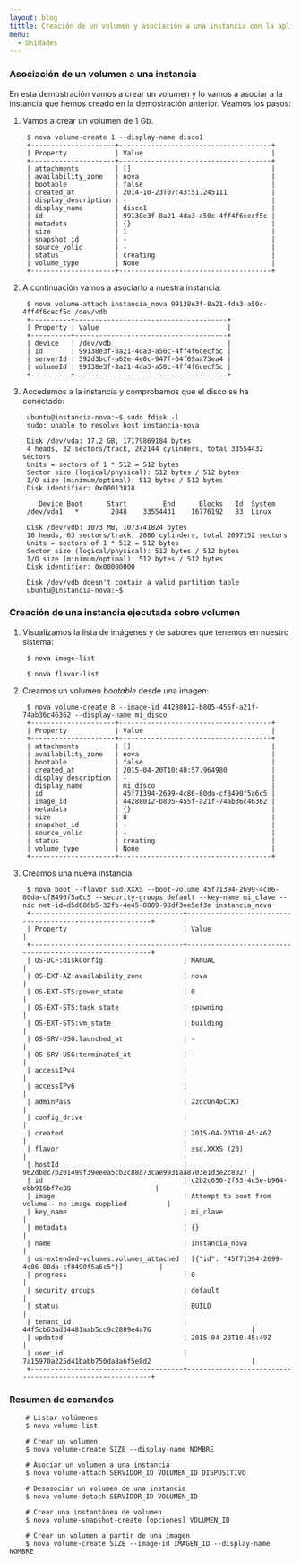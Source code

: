 ```yaml
---
layout: blog
tittle: Creación de un volumen y asociación a una instancia con la aplicación nova
menu:
  - Unidades
---
```


### Asociación de un volumen a una instancia

En esta demostración vamos a crear un volumen y lo vamos a asociar a la instancia que hemos creado en la demostración anterior. Veamos los pasos:

1. Vamos a crear un volumen de 1 Gb.

		$ nova volume-create 1 --display-name disco1
		+---------------------+--------------------------------------+
		| Property            | Value                                |
		+---------------------+--------------------------------------+
		| attachments         | []                                   |
		| availability_zone   | nova                                 |
		| bootable            | false                                |
		| created_at          | 2014-10-23T07:43:51.245111           |
		| display_description | -                                    |
		| display_name        | disco1                               |
		| id                  | 99138e3f-8a21-4da3-a50c-4ff4f6cecf5c |
		| metadata            | {}                                   |
		| size                | 1                                    |
		| snapshot_id         | -                                    |
		| source_volid        | -                                    |
		| status              | creating                             |
		| volume_type         | None                                 |
		+---------------------+--------------------------------------+

2. A continuación vamos a asociarlo a nuestra instancia:

		$ nova volume-attach instancia_nova 99138e3f-8a21-4da3-a50c-4ff4f6cecf5c /dev/vdb
		+----------+--------------------------------------+
		| Property | Value                                |
		+----------+--------------------------------------+
		| device   | /dev/vdb                             |
		| id       | 99138e3f-8a21-4da3-a50c-4ff4f6cecf5c |
		| serverId | 592d3bcf-a62e-4e0c-947f-64f09aa73ea4 |
		| volumeId | 99138e3f-8a21-4da3-a50c-4ff4f6cecf5c |
		+----------+--------------------------------------+

3. Accedemos a la instancia y comprobamos que el disco se ha conectado:

		ubuntu@instancia-nova:~$ sudo fdisk -l
		sudo: unable to resolve host instancia-nova		

		Disk /dev/vda: 17.2 GB, 17179869184 bytes
		4 heads, 32 sectors/track, 262144 cylinders, total 33554432 sectors
		Units = sectors of 1 * 512 = 512 bytes
		Sector size (logical/physical): 512 bytes / 512 bytes
		I/O size (minimum/optimal): 512 bytes / 512 bytes
		Disk identifier: 0x00013818		

		   Device Boot      Start         End      Blocks   Id  System
		/dev/vda1   *        2048    33554431    16776192   83  Linux		

		Disk /dev/vdb: 1073 MB, 1073741824 bytes
		16 heads, 63 sectors/track, 2080 cylinders, total 2097152 sectors
		Units = sectors of 1 * 512 = 512 bytes
		Sector size (logical/physical): 512 bytes / 512 bytes
		I/O size (minimum/optimal): 512 bytes / 512 bytes
		Disk identifier: 0x00000000		

		Disk /dev/vdb doesn't contain a valid partition table
		ubuntu@instancia-nova:~$ 

### Creación de una instancia ejecutada sobre volumen

1. Visualizamos la lista de imágenes y de sabores que tenemos en nuestro sistema:

		$ nova image-list

		$ nova flavor-list

2. Creamos un volumen *bootable* desde una imagen:

		$ nova volume-create 8 --image-id 44288012-b805-455f-a21f-74ab36c46362 --display-name mi_disco
		+---------------------+--------------------------------------+
		| Property            | Value                                |
		+---------------------+--------------------------------------+
		| attachments         | []                                   |
		| availability_zone   | nova                                 |
		| bootable            | false                                |
		| created_at          | 2015-04-20T10:40:57.964980           |
		| display_description | -                                    |
		| display_name        | mi_disco                             |
		| id                  | 45f71394-2699-4c86-80da-cf8490f5a6c5 |
		| image_id            | 44288012-b805-455f-a21f-74ab36c46362 |
		| metadata            | {}                                   |
		| size                | 8                                    |
		| snapshot_id         | -                                    |
		| source_volid        | -                                    |
		| status              | creating                             |
		| volume_type         | None                                 |
		+---------------------+--------------------------------------+


		

3. Creamos una nueva instancia

		$ nova boot --flavor ssd.XXXS --boot-volume 45f71394-2699-4c86-80da-cf8490f5a6c5 --security-groups default --key-name mi_clave --nic net-id=d5d686b5-32fb-4e45-8809-98df3ee5ef3e instancia_nova
		+--------------------------------------+----------------------------------------------------------+
		| Property                             | Value                                                    |
		+--------------------------------------+----------------------------------------------------------+
		| OS-DCF:diskConfig                    | MANUAL                                                   |
		| OS-EXT-AZ:availability_zone          | nova                                                     |
		| OS-EXT-STS:power_state               | 0                                                        |
		| OS-EXT-STS:task_state                | spawning                                                 |
		| OS-EXT-STS:vm_state                  | building                                                 |
		| OS-SRV-USG:launched_at               | -                                                        |
		| OS-SRV-USG:terminated_at             | -                                                        |
		| accessIPv4                           |                                                          |
		| accessIPv6                           |                                                          |
		| adminPass                            | 2zdcUn4oCCKJ                                             |
		| config_drive                         |                                                          |
		| created                              | 2015-04-20T10:45:46Z                                     |
		| flavor                               | ssd.XXXS (20)                                            |
		| hostId                               | 962db8c7b201499f39eeea5cb2c88d73cae9931aa8703e1d3e2c8027 |
		| id                                   | c2b2c650-2f83-4c3e-b964-ebb916bf7e88                     |
		| image                                | Attempt to boot from volume - no image supplied          |
		| key_name                             | mi_clave                                                 |
		| metadata                             | {}                                                       |
		| name                                 | instancia_nova                                           |
		| os-extended-volumes:volumes_attached | [{"id": "45f71394-2699-4c86-80da-cf8490f5a6c5"}]         |
		| progress                             | 0                                                        |
		| security_groups                      | default                                                  |
		| status                               | BUILD                                                    |
		| tenant_id                            | 44f5cb63ad34481aab5cc9c2809e4a76                         |
		| updated                              | 2015-04-20T10:45:49Z                                     |
		| user_id                              | 7a15970a225d41babb750da8a6f5e8d2                         |
		+--------------------------------------+----------------------------------------------------------+


### Resumen de comandos

		# Listar volúmenes
		$ nova volume-list		

		# Crear un volumen
		$ nova volume-create SIZE --display-name NOMBRE 

		# Asociar un volumen a una instancia
		$ nova volume-attach SERVIDOR_ID VOLUMEN_ID DISPOSITIVO		

		# Desasociar un volumen de una instancia
		$ nova volume-detach SERVIDOR_ID VOLUMEN_ID		

		# Crear una instantánea de volumen
		$ nova volume-snapshot-create [opciones] VOLUMEN_ID

		# Crear un volumen a partir de una imagen
		$ nova volume-create SIZE --image-id IMAGEN_ID --display-name NOMBRE


